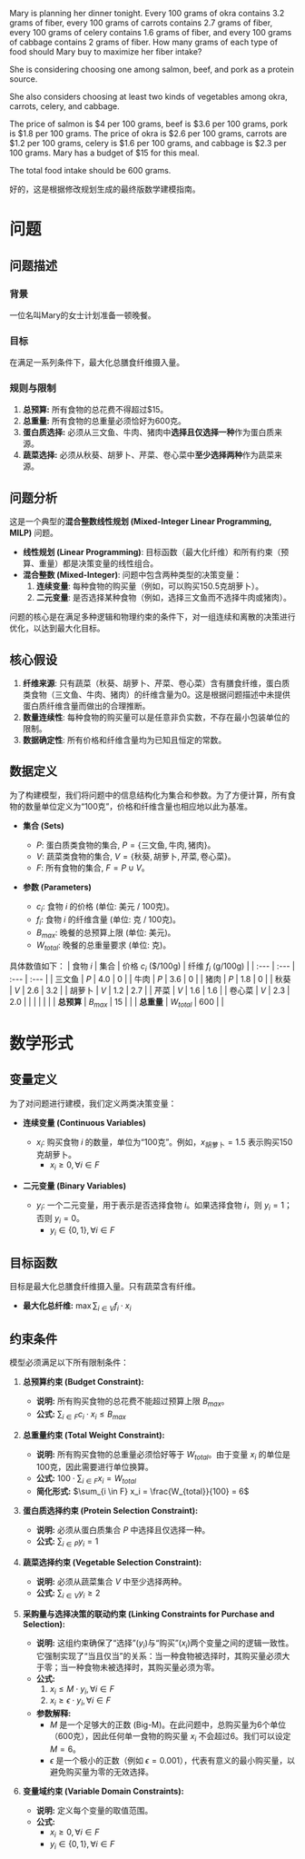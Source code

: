 Mary is planning her dinner tonight. Every 100 grams of okra contains 3.2 grams of fiber, every 100 grams of carrots contains 2.7 grams of fiber, every 100 grams of celery contains 1.6 grams of fiber, and every 100 grams of cabbage contains 2 grams of fiber. How many grams of each type of food should Mary buy to maximize her fiber intake?

She is considering choosing one among salmon, beef, and pork as a protein source.

She also considers choosing at least two kinds of vegetables among okra, carrots, celery, and cabbage.

The price of salmon is $4 per 100 grams, beef is $3.6 per 100 grams, pork is $1.8 per 100 grams. The price of okra is $2.6 per 100 grams, carrots are $1.2 per 100 grams, celery is $1.6 per 100 grams, and cabbage is $2.3 per 100 grams. Mary has a budget of $15 for this meal.

The total food intake should be 600 grams.

好的，这是根据修改规划生成的最终版数学建模指南。

# 问题

## 问题描述

### 背景
一位名叫Mary的女士计划准备一顿晚餐。

### 目标
在满足一系列条件下，最大化总膳食纤维摄入量。

### 规则与限制
1.  **总预算:** 所有食物的总花费不得超过$15。
2.  **总重量:** 所有食物的总重量必须恰好为600克。
3.  **蛋白质选择:** 必须从三文鱼、牛肉、猪肉中**选择且仅选择一种**作为蛋白质来源。
4.  **蔬菜选择:** 必须从秋葵、胡萝卜、芹菜、卷心菜中**至少选择两种**作为蔬菜来源。

## 问题分析
这是一个典型的**混合整数线性规划 (Mixed-Integer Linear Programming, MILP)** 问题。

*   **线性规划 (Linear Programming)**: 目标函数（最大化纤维）和所有约束（预算、重量）都是决策变量的线性组合。
*   **混合整数 (Mixed-Integer)**: 问题中包含两种类型的决策变量：
    1.  **连续变量**: 每种食物的购买量（例如，可以购买150.5克胡萝卜）。
    2.  **二元变量**: 是否选择某种食物（例如，选择三文鱼而不选择牛肉或猪肉）。

问题的核心是在满足多种逻辑和物理约束的条件下，对一组连续和离散的决策进行优化，以达到最大化目标。

## 核心假设
1.  **纤维来源**: 只有蔬菜（秋葵、胡萝卜、芹菜、卷心菜）含有膳食纤维，蛋白质类食物（三文鱼、牛肉、猪肉）的纤维含量为0。这是根据问题描述中未提供蛋白质纤维含量而做出的合理推断。
2.  **数量连续性**: 每种食物的购买量可以是任意非负实数，不存在最小包装单位的限制。
3.  **数据确定性**: 所有价格和纤维含量均为已知且恒定的常数。

## 数据定义
为了构建模型，我们将问题中的信息结构化为集合和参数。为了方便计算，所有食物的数量单位定义为“100克”，价格和纤维含量也相应地以此为基准。

*   **集合 (Sets)**
    *   $P$: 蛋白质类食物的集合, $P = \{\text{三文鱼}, \text{牛肉}, \text{猪肉}\}$。
    *   $V$: 蔬菜类食物的集合, $V = \{\text{秋葵}, \text{胡萝卜}, \text{芹菜}, \text{卷心菜}\}$。
    *   $F$: 所有食物的集合, $F = P \cup V$。

*   **参数 (Parameters)**
    *   $c_i$: 食物 $i$ 的价格 (单位: 美元 / 100克)。
    *   $f_i$: 食物 $i$ 的纤维含量 (单位: 克 / 100克)。
    *   $B_{max}$: 晚餐的总预算上限 (单位: 美元)。
    *   $W_{total}$: 晚餐的总重量要求 (单位: 克)。

具体数值如下：
| 食物 $i$ | 集合 | 价格 $c_i$ ($/100g) | 纤维 $f_i$ (g/100g) |
| :--- | :--- | :--- | :--- |
| 三文鱼 | $P$ | 4.0 | 0 |
| 牛肉 | $P$ | 3.6 | 0 |
| 猪肉 | $P$ | 1.8 | 0 |
| 秋葵 | $V$ | 2.6 | 3.2 |
| 胡萝卜 | $V$ | 1.2 | 2.7 |
| 芹菜 | $V$ | 1.6 | 1.6 |
| 卷心菜 | $V$ | 2.3 | 2.0 |
| | | | |
| **总预算** | $B_{max}$ | 15 | |
| **总重量** | $W_{total}$ | 600 | |

# 数学形式

## 变量定义
为了对问题进行建模，我们定义两类决策变量：

*   **连续变量 (Continuous Variables)**
    *   $x_i$: 购买食物 $i$ 的数量，单位为“100克”。例如，$x_{\text{胡萝卜}}=1.5$ 表示购买150克胡萝卜。
        *   $x_i \ge 0, \forall i \in F$

*   **二元变量 (Binary Variables)**
    *   $y_i$: 一个二元变量，用于表示是否选择食物 $i$。如果选择食物 $i$，则 $y_i=1$；否则 $y_i=0$。
        *   $y_i \in \{0, 1\}, \forall i \in F$

## 目标函数
目标是最大化总膳食纤维摄入量。只有蔬菜含有纤维。

*   **最大化总纤维:** $\max \sum_{i \in V} f_i \cdot x_i$

## 约束条件
模型必须满足以下所有限制条件：

1.  **总预算约束 (Budget Constraint):**
    *   **说明:** 所有购买食物的总花费不能超过预算上限 $B_{max}$。
    *   **公式:** $\sum_{i \in F} c_i \cdot x_i \le B_{max}$

2.  **总重量约束 (Total Weight Constraint):**
    *   **说明:** 所有购买食物的总重量必须恰好等于 $W_{total}$。由于变量 $x_i$ 的单位是100克，因此需要进行单位换算。
    *   **公式:** $100 \cdot \sum_{i \in F} x_i = W_{total}$
    *   **简化形式:** $\sum_{i \in F} x_i = \frac{W_{total}}{100} = 6$

3.  **蛋白质选择约束 (Protein Selection Constraint):**
    *   **说明:** 必须从蛋白质集合 $P$ 中选择且仅选择一种。
    *   **公式:** $\sum_{i \in P} y_i = 1$

4.  **蔬菜选择约束 (Vegetable Selection Constraint):**
    *   **说明:** 必须从蔬菜集合 $V$ 中至少选择两种。
    *   **公式:** $\sum_{i \in V} y_i \ge 2$

5.  **采购量与选择决策的联动约束 (Linking Constraints for Purchase and Selection):**
    *   **说明:** 这组约束确保了“选择”($y_i$)与“购买”($x_i$)两个变量之间的逻辑一致性。它强制实现了“当且仅当”的关系：当一种食物被选择时，其购买量必须大于零；当一种食物未被选择时，其购买量必须为零。
    *   **公式:**
        1.  $x_i \le M \cdot y_i, \forall i \in F$
        2.  $x_i \ge \epsilon \cdot y_i, \forall i \in F$
    *   **参数解释:**
        *   $M$ 是一个足够大的正数 (Big-M)。在此问题中，总购买量为6个单位（600克），因此任何单一食物的购买量 $x_i$ 不会超过6。我们可以设定 $M=6$。
        *   $\epsilon$ 是一个极小的正数（例如 $\epsilon=0.001$），代表有意义的最小购买量，以避免购买量为零的无效选择。

6.  **变量域约束 (Variable Domain Constraints):**
    *   **说明:** 定义每个变量的取值范围。
    *   **公式:**
        *   $x_i \ge 0, \forall i \in F$
        *   $y_i \in \{0, 1\}, \forall i \in F$